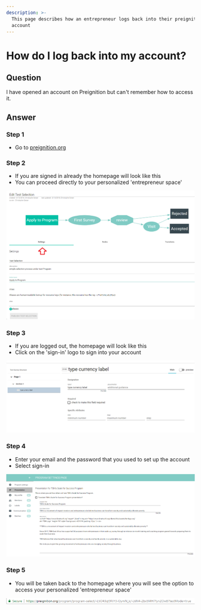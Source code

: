 ```yaml
---
description: >-
  This page describes how an entrepreneur logs back into their preignition
  account
---
```


# How do I log back into my account?

## Question

I have opened an account on Preignition but can't remember how to access it.

## Answer

### Step 1

* Go to [preignition.org](https://preignition.org/main/home)

### Step 2

* If you are signed in already the homepage will look like this
* You can proceed directly to your personalized 'entrepreneur space'

![](../.gitbook/assets/image%20%2869%29.png)

### Step 3

* If you are logged out, the homepage will look like this
* Click on the 'sign-in' logo to sign into your account

![](../.gitbook/assets/image%20%2844%29.png)

### Step 4

* Enter your email and the password that you used to set up the account
* Select sign-in

![](../.gitbook/assets/image%20%2832%29.png)

### Step 5

* You will be taken back to the homepage where you will see the option to access your personalized 'entrepreneur space'

![](../.gitbook/assets/image%20%28196%29.png)

